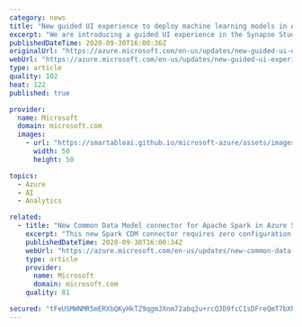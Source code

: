 ```yaml
---
category: news
title: "New guided UI experience to deploy machine learning models in Azure Synapse Analytics (in preview)"
excerpt: "We are introducing a guided UI experience in the Synapse Studio that enables users to deploy machine learning models from the Azure Machine Learning model registry directly to Azure Synapse for inferencing. "
publishedDateTime: 2020-09-30T16:00:36Z
originalUrl: "https://azure.microsoft.com/en-us/updates/new-guided-ui-experience-to-deploy-machine-learning-models-in-azure-synapse-analytics/"
webUrl: "https://azure.microsoft.com/en-us/updates/new-guided-ui-experience-to-deploy-machine-learning-models-in-azure-synapse-analytics/"
type: article
quality: 102
heat: 122
published: true

provider:
  name: Microsoft
  domain: microsoft.com
  images:
    - url: "https://smartableai.github.io/microsoft-azure/assets/images/organizations/microsoft.com-50x50.jpg"
      width: 50
      height: 50

topics:
  - Azure
  - AI
  - Analytics

related:
  - title: "New Common Data Model connector for Apache Spark in Azure Synapse Analytics & Azure Databricks (in preview)"
    excerpt: "This new Spark CDM connector requires zero configuration and is pre-installed with Azure Synapse Analytics. It can also be installed and used with Azure Databricks."
    publishedDateTime: 2020-09-30T16:00:34Z
    webUrl: "https://azure.microsoft.com/en-us/updates/new-common-data-model-connector-for-apache-spark-in-azure-synapse-azure-databricks/"
    type: article
    provider:
      name: Microsoft
      domain: microsoft.com
    quality: 81

secured: "tFeUSMWNMR5mERXbQKyHkTZ9qgmJXnm72abq2u+rcQJD9fcC1sDFreQmT7bXhOE1THKm8ATyDk9mrBUK7J0+xxMub1lkM7mxOnEgMNjesYRFzOs74XSRNjs3JFr/3wBKloIkXPf633UkGZHXhCVoWTE/4K9HrFbmYI6UsbcXBaWBulWSwp6lXhItd0/vce1sBkeJaGcoHv59OgxQ7guyFSmv7VQBwmZ+5QNEkkuOLDJHdIyGiE6VTt9wRZG667ejrWwpTCesrTGqCHeCkf9yEgpFKidZa65e+A0CEkD9cpomU/V6OYc2rJR5sytZ4uOivibWQd/8HBVsjYt+FQycveL0k37iSMTVIiTtEPGXchw=;RvORxPv79w/54GIaSP08Kg=="
---
```


